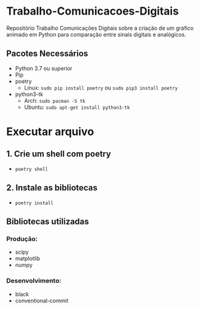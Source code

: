 # Trabalho-Comunicacoes-Digitais
Repositório Trabalho Comunicações Digitais sobre a criação de um gráfico animado em Python para comparação entre sinais digitais e analógicos.

## Pacotes Necessários

- Python 3.7 ou superior
- Pip
- poetry
  - Linux: `sudo pip install poetry` ou `sudo pip3 install poetry`
- python3-tk
  - Arch: `sudo pacman -S tk`
  - Ubuntu: `sudo apt-get install python3-tk`
# Executar arquivo

## 1. Crie um shell com poetry

- `poetry shell`

## 2. Instale as bibliotecas

- `poetry install`

## Bibliotecas utilizadas

### Produção:
- scipy
- matplotlib
- numpy

### Desenvolvimento:
- black
- conventional-commit